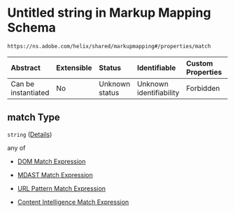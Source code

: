 # Untitled string in Markup Mapping Schema

```txt
https://ns.adobe.com/helix/shared/markupmapping#/properties/match
```



| Abstract            | Extensible | Status         | Identifiable            | Custom Properties | Additional Properties | Access Restrictions | Defined In                                                                     |
| :------------------ | :--------- | :------------- | :---------------------- | :---------------- | :-------------------- | :------------------ | :----------------------------------------------------------------------------- |
| Can be instantiated | No         | Unknown status | Unknown identifiability | Forbidden         | Allowed               | none                | [markupmapping.schema.json*](markupmapping.schema.json "open original schema") |

## match Type

`string` ([Details](markupmapping-properties-match.md))

any of

*   [DOM Match Expression](markupmapping-properties-match-anyof-dom-match-expression.md "check type definition")

*   [MDAST Match Expression](markupmapping-properties-match-anyof-mdast-match-expression.md "check type definition")

*   [URL Pattern Match Expression](markupmapping-properties-match-anyof-url-pattern-match-expression.md "check type definition")

*   [Content Intelligence Match Expression](markupmapping-properties-match-anyof-content-intelligence-match-expression.md "check type definition")
